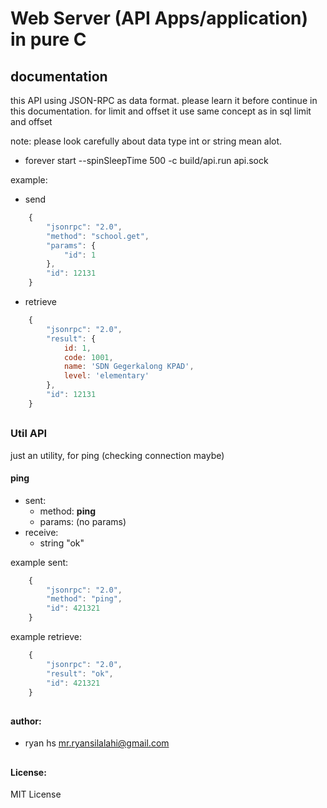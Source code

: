 # Web Server (API Apps/application) in pure C

## documentation

this API using JSON-RPC as data format.
please learn it before continue in this documentation.
for limit and offset it use same concept as in sql limit and offset

note: please look carefully about data type int or string mean alot.


* forever start --spinSleepTime 500 -c build/api.run api.sock

example:

- send

```javascript
	{
		"jsonrpc": "2.0",
		"method": "school.get", 
		"params": {
			"id": 1
		}, 
		"id": 12131
	}
```

- retrieve

```javascript
	{
		"jsonrpc": "2.0",
		"result": {
			id: 1,
			code: 1001,
			name: 'SDN Gegerkalong KPAD',
			level: 'elementary' 
		}, 
		"id": 12131
	}
```

## 

### Util API
just an utility, for ping (checking connection maybe)
	
#### ping
- sent:
	- method:
		<strong>ping</strong>
	- params:
		(no params)
- receive:
	- string "ok"

example sent:

```javascript
	{
		"jsonrpc": "2.0",
		"method": "ping", 
		"id": 421321
	}
```

example retrieve:

```javascript
	{
		"jsonrpc": "2.0",
		"result": "ok", 
		"id": 421321
	}
```


## 
#### author:
- ryan hs <mr.ryansilalahi@gmail.com>

## 
#### License:
MIT License
